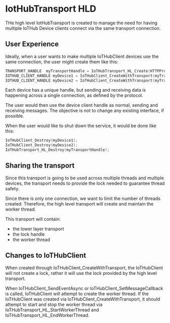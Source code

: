 # IotHubTransport HLD

THe high level IotHubTransport is created to manage the need for having multiple IoTHub Device clients connect via the same transport connection.  

## User Experience

Ideally, when a user wants to make multiple IoTHubClient devices use the same connection, the user might create them like this:

```c
TRANSPORT_HANDLE  myTransportHandle = IoTHubTransport_HL_Create(HTTPProtocol, "myHubName", "example.com");
IOTHUB_CLIENT_HANDLE myDevice1 = IoTHubClient_CreateWithTransport(myTransportHandle, &config1);
IOTHUB_CLIENT_HANDLE myDevice2 = IoTHubClient_CreateWithTransport(myTransportHandle, &config2);
``` 

Each device has a unique handle, but sending and receiving data is happening across a single connection, as defined by the protocol.   

The user would then use the device client handle as normal, sending and receiving messages. The objective is not to change any existing interface, if possible.
 
When the user would like to shut down the service, it would be done like this:

```c
IoTHubClient_Destroy(myDevice1);
IoTHubClient_Destroy(myDevice2);
IoTHubTransport_HL_Destroy(myTransportHandle);
```

## Sharing the transport

Since this transport is going to be used across multiple threads and multiple devices, the transport needs to provide the lock needed to guarantee thread safety.  

Since there is only one connection, we want to limit the number of threads created.  Therefore, the high level transport will create and maintain the worker thread. 

This transport will contain:
- the lower layer transport
- the lock handle
- the worker thread

## Changes to IoTHubClient

When created through IoTHubClient_CreateWithTransport, the IoTHubClient will not create a lock, rather it will use the lock provided by the high level transport.

When IoTHubClient_SendEventAsync or IoTHubClient_SetMessageCallback is called, IoTHubClient will attempt to create the worker thread.  If the IoTHubClient was created via IoTHubClient_CreateWithTransport, it should attempt to start and stop the worker thread via IoTHubTransport_HL_StartWorkerThread and IoTHubTransport_HL_EndWorkerThread.
